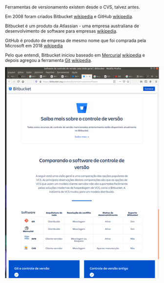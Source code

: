 Ferramentas de versionamento existem desde o CVS, talvez antes.

Em 2008 foram criados Bitbucket [wikipedia](https://en.wikipedia.org/wiki/Bitbucket) e GitHub [wikipedia](https://pt.wikipedia.org/wiki/GitHub).

Bitbucket é um produto da Atlassian - uma empresa australiana de desenvolvimento de software para empresas [wikipedia](https://en.wikipedia.org/wiki/Atlassian).

GitHub é produto de empresa de mesmo nome que foi comprada pela Microsoft em 2018 [wikipedia](https://pt.wikipedia.org/wiki/GitHub)

Pelo que entendi, Bitbucket iniciou baseado em [Mercurial](https://www.mercurial-scm.org/) [wikipedia](https://en.wikipedia.org/wiki/Mercurial) e depois agregou a ferramenta [Git](https://git-scm.com/) [wikipedia](https://pt.wikipedia.org/wiki/Git). 

![](screenshots/Capturadetelade020-06-06-13-34-18.png)
